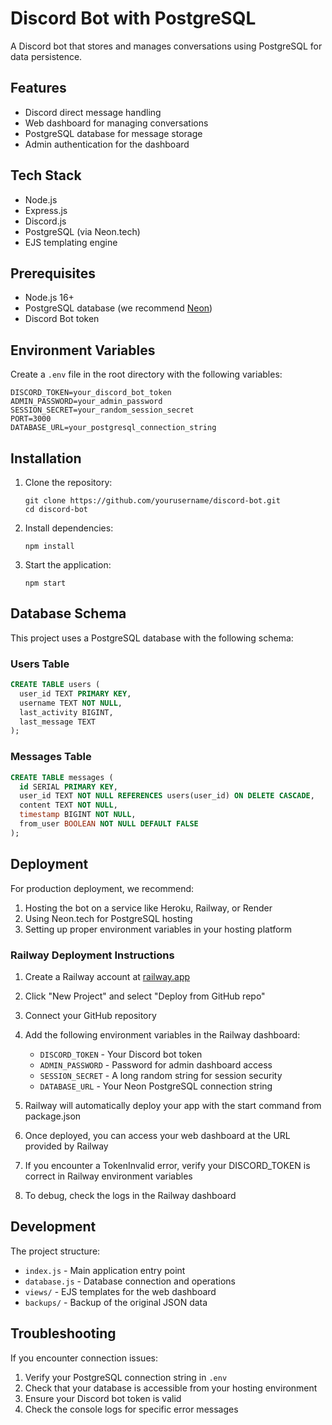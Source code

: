 # Discord Bot with PostgreSQL

A Discord bot that stores and manages conversations using PostgreSQL for data persistence.

## Features

- Discord direct message handling
- Web dashboard for managing conversations
- PostgreSQL database for message storage
- Admin authentication for the dashboard

## Tech Stack

- Node.js
- Express.js
- Discord.js
- PostgreSQL (via Neon.tech)
- EJS templating engine

## Prerequisites

- Node.js 16+
- PostgreSQL database (we recommend [Neon](https://neon.tech/))
- Discord Bot token

## Environment Variables

Create a `.env` file in the root directory with the following variables:

```
DISCORD_TOKEN=your_discord_bot_token
ADMIN_PASSWORD=your_admin_password
SESSION_SECRET=your_random_session_secret
PORT=3000
DATABASE_URL=your_postgresql_connection_string
```

## Installation

1. Clone the repository:
   ```
   git clone https://github.com/yourusername/discord-bot.git
   cd discord-bot
   ```

2. Install dependencies:
   ```
   npm install
   ```

3. Start the application:
   ```
   npm start
   ```

## Database Schema

This project uses a PostgreSQL database with the following schema:

### Users Table

```sql
CREATE TABLE users (
  user_id TEXT PRIMARY KEY,
  username TEXT NOT NULL,
  last_activity BIGINT,
  last_message TEXT
);
```

### Messages Table

```sql
CREATE TABLE messages (
  id SERIAL PRIMARY KEY,
  user_id TEXT NOT NULL REFERENCES users(user_id) ON DELETE CASCADE,
  content TEXT NOT NULL,
  timestamp BIGINT NOT NULL,
  from_user BOOLEAN NOT NULL DEFAULT FALSE
);
```

## Deployment

For production deployment, we recommend:

1. Hosting the bot on a service like Heroku, Railway, or Render
2. Using Neon.tech for PostgreSQL hosting
3. Setting up proper environment variables in your hosting platform

### Railway Deployment Instructions

1. Create a Railway account at [railway.app](https://railway.app)

2. Click "New Project" and select "Deploy from GitHub repo"

3. Connect your GitHub repository

4. Add the following environment variables in the Railway dashboard:
   - `DISCORD_TOKEN` - Your Discord bot token
   - `ADMIN_PASSWORD` - Password for admin dashboard access
   - `SESSION_SECRET` - A long random string for session security
   - `DATABASE_URL` - Your Neon PostgreSQL connection string

5. Railway will automatically deploy your app with the start command from package.json

6. Once deployed, you can access your web dashboard at the URL provided by Railway

7. If you encounter a TokenInvalid error, verify your DISCORD_TOKEN is correct in Railway environment variables

8. To debug, check the logs in the Railway dashboard

## Development

The project structure:

- `index.js` - Main application entry point
- `database.js` - Database connection and operations
- `views/` - EJS templates for the web dashboard
- `backups/` - Backup of the original JSON data

## Troubleshooting

If you encounter connection issues:

1. Verify your PostgreSQL connection string in `.env`
2. Check that your database is accessible from your hosting environment
3. Ensure your Discord bot token is valid
4. Check the console logs for specific error messages 